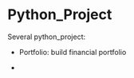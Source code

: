 Python\_Project
================

Several python\_project:

-   Portfolio: build financial portfolio

-
